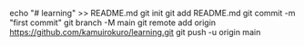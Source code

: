 echo "# learning" >> README.md
git init
git add README.md
git commit -m "first commit"
git branch -M main
git remote add origin https://github.com/kamuirokuro/learning.git
git push -u origin main
